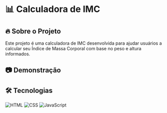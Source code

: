# 📊 Calculadora de IMC  


## 🔥 Sobre o Projeto  
Este projeto é uma calculadora de IMC desenvolvida para ajudar usuários a calcular seu Índice de Massa Corporal com base no peso e altura informados.  

## 📷 Demonstração  


## 🛠 Tecnologias  

 ![HTML](https://img.shields.io/badge/HTML5-E34F26?style=for-the-badge&logo=html5&logoColor=white)   ![CSS](https://img.shields.io/badge/CSS3-1572B6?style=for-the-badge&logo=css3&logoColor=white)   ![JavaScript](https://img.shields.io/badge/JavaScript-F7DF1E?style=for-the-badge&logo=javascript&logoColor=black)  


